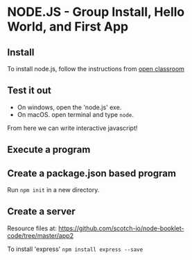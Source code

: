 # NODE.JS - Group Install, Hello World, and First App

## Install

To install node.js, follow the instructions from [open classroom](https://openclassrooms.com/courses/ultra-fast-applications-using-node-js/installing-node-js)

## Test it out

- On windows, open the 'node.js' exe.
- On macOS. open terminal and type `node`.

From here we can write interactive javascript!

## Execute a program


## Create a package.json based program

Run `npm init` in a new directory.

## Create a server

Resource files at: https://github.com/scotch-io/node-booklet-code/tree/master/app2

To install 'express'
`npm install express --save`
